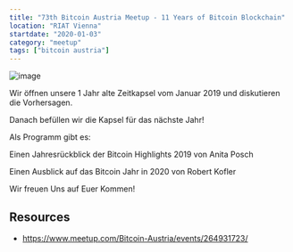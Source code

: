 ```yaml
---
title: "73th Bitcoin Austria Meetup - 11 Years of Bitcoin Blockchain"
location: "RIAT Vienna"
startdate: "2020-01-03"
category: "meetup"
tags: ["bitcoin austria"]
---
```


![image](https://cdn.pixabay.com/photo/2018/02/01/19/27/cryptocurrency-3123849_960_720.jpg)

Wir öffnen unsere 1 Jahr alte Zeitkapsel vom Januar 2019 und diskutieren die Vorhersagen.

Danach befüllen wir die Kapsel für das nächste Jahr!

Als Programm gibt es:

Einen Jahresrückblick der Bitcoin Highlights 2019 von Anita Posch

Einen Ausblick auf das Bitcoin Jahr in 2020 von Robert Kofler

Wir freuen Uns auf Euer Kommen!

## Resources
* https://www.meetup.com/Bitcoin-Austria/events/264931723/
